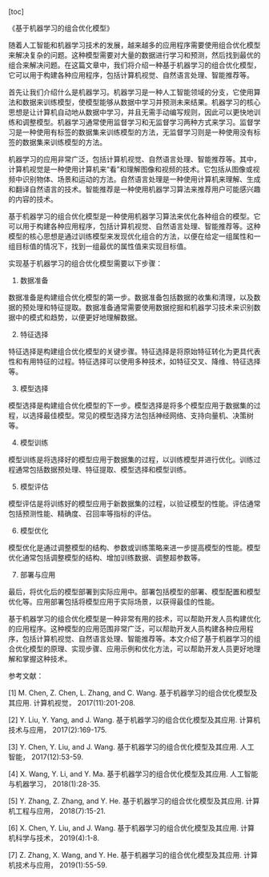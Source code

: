 
[toc]                    
                
                
《基于机器学习的组合优化模型》

随着人工智能和机器学习技术的发展，越来越多的应用程序需要使用组合优化模型来解决复杂的问题。这种模型需要对大量的数据进行学习和预测，然后找到最优的组合来解决问题。在这篇文章中，我们将介绍一种基于机器学习的组合优化模型，它可以用于构建各种应用程序，包括计算机视觉、自然语言处理、智能推荐等。

首先让我们介绍什么是机器学习。机器学习是一种人工智能领域的分支，它使用算法和数据来训练模型，使模型能够从数据中学习并预测未来结果。机器学习的核心思想是让计算机自动地从数据中学习，并且无需手动编写规则，因此可以更快地训练和调整模型。机器学习通常使用监督学习和无监督学习两种方式来学习。监督学习是一种使用有标签的数据集来训练模型的方法，无监督学习则是一种使用没有标签的数据集来训练模型的方法。

机器学习的应用非常广泛，包括计算机视觉、自然语言处理、智能推荐等。其中，计算机视觉是一种使用计算机来“看”和理解图像和视频的技术。它包括从图像或视频中识别物体、场景和运动的方法。自然语言处理是一种使用计算机来理解、生成和翻译自然语言的技术。智能推荐是一种使用机器学习算法来推荐用户可能感兴趣的内容的技术。

基于机器学习的组合优化模型是一种使用机器学习算法来优化各种组合的模型。它可以用于构建各种应用程序，包括计算机视觉、自然语言处理、智能推荐等。这种模型的核心思想是通过训练模型来发现优化组合的方法，以便在给定一组属性和一组目标值的情况下，找到一组最优的属性值来实现目标值。

实现基于机器学习的组合优化模型需要以下步骤：

1. 数据准备

数据准备是构建组合优化模型的第一步。数据准备包括数据的收集和清理，以及数据的预处理和特征提取。数据准备通常需要使用数据挖掘和机器学习技术来识别数据中的模式和趋势，以便更好地理解数据。

2. 特征选择

特征选择是构建组合优化模型的关键步骤。特征选择是将原始特征转化为更具代表性和有用特征的过程。特征选择可以使用多种技术，如特征交叉、降维、特征选择等。

3. 模型选择

模型选择是构建组合优化模型的下一步。模型选择是将多个模型应用于数据集的过程，以选择最佳模型。常见的模型选择方法包括神经网络、支持向量机、决策树等。

4. 模型训练

模型训练是将选择好的模型应用于数据集的过程，以训练模型并进行优化。训练过程通常包括数据预处理、特征提取、模型选择和模型训练。

5. 模型评估

模型评估是将训练好的模型应用于新数据集的过程，以验证模型的性能。评估通常包括预测性能、精确度、召回率等指标的评估。

6. 模型优化

模型优化是通过调整模型的结构、参数或训练策略来进一步提高模型的性能。模型优化通常包括调整模型的结构、增加训练数据、调整超参数等。

7. 部署与应用

最后，将优化后的模型部署到实际应用中。部署包括模型的部署、模型配置和模型优化等。应用部署包括将模型应用于实际场景，以获得最佳的性能。

基于机器学习的组合优化模型是一种非常有用的技术，可以帮助开发人员构建优化的应用程序。这种模型的应用范围非常广泛，可以帮助开发人员构建各种应用程序，包括计算机视觉、自然语言处理、智能推荐等。本文介绍了基于机器学习的组合优化模型的原理、实现步骤、应用示例和优化方法，可以帮助开发人员更好地理解和掌握这种技术。

参考文献：

[1] M. Chen, Z. Chen, L. Zhang, and C. Wang. 基于机器学习的组合优化模型及其应用. 计算机视觉， 2017(11):201-208.

[2] Y. Liu, Y. Yang, and J. Wang. 基于机器学习的组合优化模型及其应用. 计算机技术与应用， 2017(2):169-175.

[3] Y. Chen, Y. Liu, and J. Wang. 基于机器学习的组合优化模型及其应用. 人工智能， 2017(12):53-59.

[4] X. Wang, Y. Li, and Y. Ma. 基于机器学习的组合优化模型及其应用. 人工智能与机器学习， 2018(1):28-35.

[5] Y. Zhang, Z. Zhang, and Y. He. 基于机器学习的组合优化模型及其应用. 计算机工程与应用， 2018(7):15-21.

[6] X. Chen, Y. Liu, and J. Wang. 基于机器学习的组合优化模型及其应用. 计算机科学与技术， 2019(4):1-8.

[7] Z. Zhang, X. Wang, and Y. He. 基于机器学习的组合优化模型及其应用. 计算机技术与应用， 2019(1):55-59.


